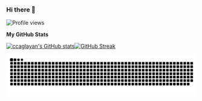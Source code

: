 ### Hi there 👋


<!--
**ccaglayan/ccaglayan** is a ✨ _special_ ✨ repository because its `README.md` (this file) appears on your GitHub profile.

Here are some ideas to get you started:

- 🔭 I’m currently working on ...
- 🌱 I’m currently learning ...
- 👯 I’m looking to collaborate on ...
- 🤔 I’m looking for help with ...
- 💬 Ask me about ...
- 📫 How to reach me: ...
- 😄 Pronouns: ...
- ⚡ Fun fact: ...
-->


![Profile views](https://gpvc.arturio.dev/ccaglayan) 

<b>My GitHub Stats</b>

<a href="http://www.github.com/mgmetehan"><img src="https://github-readme-stats.vercel.app/api?username=ccaglayan&show_icons=true&hide=&count_private=true&title_color=a855f7&text_color=ffffff&icon_color=0891b2&bg_color=000000&hide_border=true&show_icons=true" alt="ccaglayan's GitHub stats" /></a>[![GitHub Streak](http://github-readme-streak-stats.herokuapp.com?user=ccaglayan&theme=midnight-purple&date_format=j%20M%5B%20Y%5D)](https://git.io/streak-stats)


![snake gif](https://github.com/ccaglayan/ccaglayan/blob/output/github-contribution-grid-snake-dark.svg)
